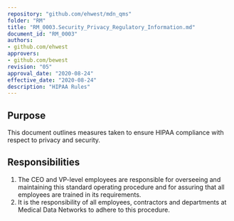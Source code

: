 ```yaml
---
repository: "github.com/ehwest/mdn_qms"
folder: "RM"
title: "RM_0003.Security_Privacy_Regulatory_Information.md"
document_id: "RM_0003"
authors:
- github.com/ehwest
approvers:
- github.com/bewest
revision: "05"
approval_date: "2020-08-24"
effective_date: "2020-08-24"
description: "HIPAA Rules"
---
```



## Purpose

This document outlines measures taken to ensure HIPAA compliance with respect to privacy and security.


## Responsibilities

1. The CEO and VP-level employees are responsible for overseeing and maintaining this standard operating procedure and for assuring that all employees are trained in its requirements.
2. It is the responsibility of all employees, contractors and departments at Medical Data Networks to adhere to this procedure.
